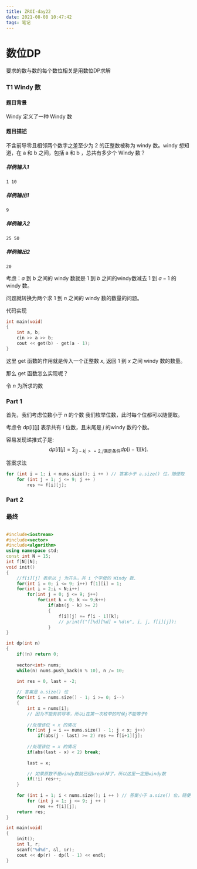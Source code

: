 ```yaml
---
title: ZROI-day22
date: 2021-08-08 10:47:42
tags: 笔记
---
```


# 数位DP
<!-- more -->
要求的数与数的每个数位相关是用数位DP求解

### T1 Windy 数
#### 题目背景
Windy 定义了一种 Windy 数
#### 题目描述
不含前导零且相邻两个数字之差至少为 2 的正整数被称为 windy 数。windy 想知道，在 a 和 b 之间，包括 a 和 b ，总共有多少个 Windy 数？
<!-- ![](https://i.loli.net/2021/08/08/quhatbOfiZmeyUv.png) -->
##### 样例输入1
```
1 10
```
##### 样例输出1
```
9
```
##### 样例输入2
```
25 50
```
##### 样例输出2
```
20
```

考虑：$a$ 到 $b$ 之间的 windy 数就是 $1$ 到 $b$ 之间的windy数减去 $1$ 到 $a-1$ 的 windy 数。

问题就转换为两个求 $1$ 到 $n$ 之间的 windy 数的数量的问题。

代码实现
```cpp
int main(void)
{
    int a, b;
    cin >> a >> b;
    cout << get(b) - get(a - 1);
}
```

这里 get 函数的作用就是传入一个正整数 $x$, 返回 $1$ 到 $x$ 之间 windy 数的数量。

那么 get 函数怎么实现呢？

令 $n$ 为所求的数

### Part 1
首先，我们考虑位数小于 $n$ 的个数
我们枚举位数，此时每个位都可以随便取。

考虑令 dp[i][j] 表示共有 $i$ 位数，且末尾是 $j$ 的windy 数的个数。

容易发现递推式子是:
$$
dp[i][j] = \sum_{|j - k| >= 2, j \text{满足条件} } dp[i - 1][k].
$$

答案求法
```cpp
for (int i = 1; i < nums.size(); i ++ ) // 答案小于 a.size() 位，随便取
    for (int j = 1; j <= 9; j ++ )
        res += f[i][j];
```


### Part 2

### 最终
```cpp

#include<iostream>
#include<vector>
#include<algorithm>
using namespace std;
const int N = 15;
int f[N][N];
void init()
{
    //f[i][j] 表示以 j 为开头，共 i 个字母的 Windy 数.
    for(int i = 0; i <= 9; i++) f[1][i] = 1;
    for(int i = 2;i < N;i++)
        for(int j = 0; j <= 9; j++)
            for(int k = 0; k <= 9;k++)
                if(abs(j - k) >= 2) 
                {
                    f[i][j] += f[i - 1][k];
                    // printf("f[%d][%d] = %d\n", i, j, f[i][j]);
                }
}

int dp(int n)
{
    if(!n) return 0;
    
    vector<int> nums;
    while(n) nums.push_back(n % 10), n /= 10;

    int res = 0, last = -2;
    
    // 答案是 a.size() 位
    for(int i = nums.size() - 1; i >= 0; i--)
    {
        int x = nums[i];
        // 因为不能有前导零，所以i在第一次枚举的时候j不能等于0
        
        //处理该位 < x 的情况
        for(int j = i == nums.size() - 1; j < x; j++)
            if(abs(j - last) >= 2) res += f[i+1][j];
        
        //处理该位 = x 的情况
        if(abs(last - x) < 2) break;
        
        last = x;

        // 如果原数不是windy数就已经break掉了，所以这里一定是windy数
        if(!i) res++;
    }
    
    for (int i = 1; i < nums.size(); i ++ ) // 答案小于 a.size() 位，随便取
        for (int j = 1; j <= 9; j ++ )
            res += f[i][j];
    return res;
}

int main(void)
{
    init();
    int l, r;
    scanf("%d%d", &l, &r);
    cout << dp(r) - dp(l - 1) << endl;
}
```